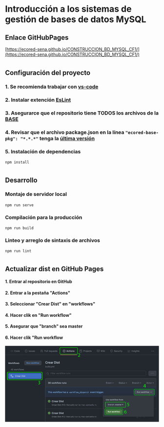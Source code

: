 # **Introducción a los sistemas de gestión de bases de datos MySQL**

## **Enlace GitHubPages**

[https://ecored-sena.github.io/CONSTRUCCION_BD_MYSQL_CF1/](https://ecored-sena.github.io/CONSTRUCCION_BD_MYSQL_CF1/)

#

## **Configuración del proyecto**

### 1. Se recomienda trabajar con [vs-code](https://code.visualstudio.com/)

### 2. Instalar extención [EsLint](https://marketplace.visualstudio.com/items?itemName=dbaeumer.vscode-eslint)

### 3. Asegurarce que el repositorio tiene TODOS los archivos de la [BASE](https://github.com/ECORED-SENA/ECORED-BASE-2021)

### 4. Revisar que el archivo package.json en la línea ``"ecored-base-pkg": "*.*.*"`` tenga la [última versión](https://www.npmjs.com/package/ecored-base-pkg)

### 5. Instalación de dependencias

```
npm install
```
#
## **Desarrollo**

### Montaje de servidor local

```
npm run serve
```

### Compilación para la producción

```
npm run build
```

### Linteo y arreglo de sintaxis de archivos

```
npm run lint
```

#

## **Actualizar dist en GitHub Pages**

#### 1. Entrar al repositorio en GitHub

#### 2. Entrar a la pestaña "Actions"

#### 3. Seleccionar "Crear Dist" en "workflows"

#### 4. Hacer clik en "Run workflow"

#### 5. Asegurar que "branch" sea master

#### 6. Hacer clik "Run workflow

![instrucciones despues del primer push](src/assets/template/pasos.jpg 'Title')

#
